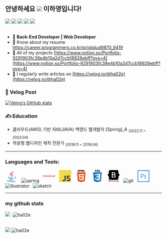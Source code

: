 <!--
**ha02e/ha02e** is a ✨ _special_ ✨ repository because its `README.md` (this file) appears on your GitHub profile.

Here are some ideas to get you started:

- 🔭 I’m currently working on ...
- 🌱 I’m currently learning ...
- 👯 I’m looking to collaborate on ...
- 🤔 I’m looking for help with ...
- 💬 Ask me about ...
- 📫 How to reach me: ...
- 😄 Pronouns: ...
- ⚡ Fun fact: ...
-->

## 안녕하세요 <img src="https://media.giphy.com/media/hvRJCLFzcasrR4ia7z/giphy.gif" width="25"> 이하영입니다!
<div> 
  <a href="https://career.programmers.co.kr/pr/gkdud9870_9419"><img src="https://img.shields.io/badge/Resume-018EF5?style=flat-square&logo=readme&logoColor=white&link=https://velog.io/@ha02e"/></a>
  <a href="https://ha02e.github.io/Portfolio"><img src="https://img.shields.io/badge/Web%20Portfolio-9999FF?style=flat-square&logo=google-chrome&logoColor=white&link=https://ha02e.github.io/Portfolio/"/></a>
  <a href="https://velog.io/@ha02e"><img src="https://img.shields.io/badge/Tech%20Blog-20C997?style=flat-square&logo=velog&logoColor=white&link=https://velog.io/@ha02e"/></a>
  <a href="https://github.com/ha02e"><img src="https://img.shields.io/badge/github-181717?style=flat-square&logo=github&logoColor=white&link=https://github.com/ha02e"></a>
   <a href="mailto:ha02e@naver.com"><img src="https://img.shields.io/badge/mail-03C75A?style=flat-square&logo=naver&logoColor=white&link=mailto:ha02e@naver.com"></a>
</div>

<br>


- 🌱 **Back-End Developer | Web Developer**
- :scroll: Know about my resume https://career.programmers.co.kr/pr/gkdud9870_9419
- :open_file_folder: All of my projects [https://www.notion.so/Portfolio-9291903fc38e4b10a2d7ccb18928ebff?pvs=4](https://www.notion.so/Portfolio-9291903fc38e4b10a2d7ccb18928ebff?pvs=4)
- :speech_balloon: I regularly write articles on [https://velog.io/@ha02e](https://velog.io/@ha02e)

<h3 align="left">📝 Velog Post</h3>

[![Velog's GitHub stats](https://velog-readme-stats.vercel.app/api?name=ha02e&color=dark)](https://velog-readme-stats.vercel.app/api/redirect?name=ha02e)

<h3 align="left">✍ Education</h3>

- 클라우드(AWS) 기반 자바(JAVA) 백엔드 웹개발자 [Spring]_A <sub>(2022.11 ~ 2023.04)</sub>
- 적응형 웹디자인 제작 전문가 <sub>(2018.11 ~ 2019.04)</sub>

<hr>


<h3 align="left">Languages and Tools:</h3>
<p align="left"> 
  <img src="https://raw.githubusercontent.com/devicons/devicon/master/icons/java/java-original.svg" alt="java" width="40" height="40"/> 
  &nbsp;
  <img src="https://www.vectorlogo.zone/logos/springio/springio-icon.svg" alt="spring" width="40" height="40"/> 
  &nbsp;
  <img src="https://raw.githubusercontent.com/devicons/devicon/master/icons/oracle/oracle-original.svg" alt="oracle" width="40" height="40"/> 
  &nbsp;
  <img src="https://raw.githubusercontent.com/devicons/devicon/master/icons/javascript/javascript-original.svg" alt="javascript" width="40" height="40"/> 
  &nbsp;
  <img src="https://raw.githubusercontent.com/devicons/devicon/master/icons/html5/html5-original-wordmark.svg" alt="html5" width="40" height="40"/> 
  &nbsp;
  <img src="https://raw.githubusercontent.com/devicons/devicon/master/icons/css3/css3-original-wordmark.svg" alt="css3" width="40" height="40"/> 
  &nbsp;
  <img src="https://raw.githubusercontent.com/devicons/devicon/master/icons/bootstrap/bootstrap-plain-wordmark.svg" alt="bootstrap" width="40" height="40"/> 
  &nbsp;
  <img src="https://www.vectorlogo.zone/logos/git-scm/git-scm-icon.svg" alt="git" width="40" height="40"/> 
  &nbsp;
  <img src="https://raw.githubusercontent.com/devicons/devicon/master/icons/photoshop/photoshop-line.svg" alt="photoshop" width="40" height="40"/> 
  &nbsp;
  <img src="https://www.vectorlogo.zone/logos/adobe_illustrator/adobe_illustrator-icon.svg" alt="illustrator" width="40" height="40"/> 
   &nbsp;
  <img src="https://www.vectorlogo.zone/logos/sketchapp/sketchapp-icon.svg" alt="sketch" width="40" height="40"/> 
</p>
<hr>

<h3 align="left">my github stats</h3>

<div>
<img src="https://github-readme-stats.vercel.app/api?username=ha02e&show_icons=true&theme=algolia" height="200"/>&nbsp;
<img src="https://github-readme-stats.vercel.app/api/top-langs?username=ha02e&show_icons=true&locale=en&layout=donut&theme=algolia" alt="ha02e" height="200"/>
  
</div>

<br>

<p align="left"> 
<img src="https://hits.seeyoufarm.com/api/count/incr/badge.svg?url=https%3A%2F%2Fgithub.com%2Fha02e&count_bg=%233589C2&title_bg=%23555555&icon=&icon_color=%23E7E7E7&title=hits&edge_flat=false"/>
<img src="https://komarev.com/ghpvc/?username=ha02e&label=Profile%20views&color=0e75b6&style=flat" alt="ha02e" /> 
</p>
